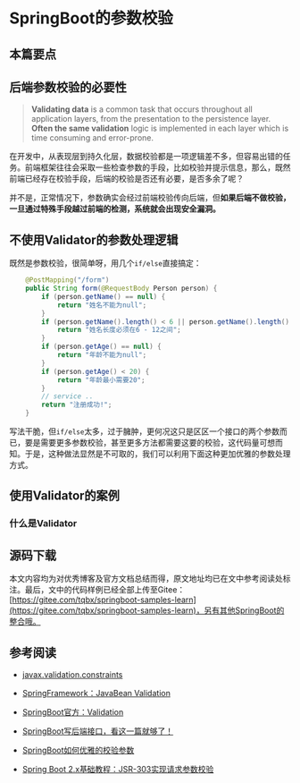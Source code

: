 # SpringBoot的参数校验

## 本篇要点



## 后端参数校验的必要性

> **Validating data** is a common task that occurs throughout all application layers, from the presentation to the persistence layer. **Often the same validation** logic is implemented in each layer which is time consuming and error-prone.

在开发中，从表现层到持久化层，数据校验都是一项逻辑差不多，但容易出错的任务。前端框架往往会采取一些检查参数的手段，比如校验并提示信息，那么，既然前端已经存在校验手段，后端的校验是否还有必要，是否多余了呢？

并不是，正常情况下，参数确实会经过前端校验传向后端，但**如果后端不做校验，一旦通过特殊手段越过前端的检测，系统就会出现安全漏洞。**

## 不使用Validator的参数处理逻辑

既然是参数校验，很简单呀，用几个`if/else`直接搞定：

```java
    @PostMapping("/form")
    public String form(@RequestBody Person person) {
        if (person.getName() == null) {
            return "姓名不能为null";
        }
        if (person.getName().length() < 6 || person.getName().length() > 12) {
            return "姓名长度必须在6 - 12之间";
        }
        if (person.getAge() == null) {
            return "年龄不能为null";
        }
        if (person.getAge() < 20) {
            return "年龄最小需要20";
        }
        // service ..
        return "注册成功!";
    }
```

写法干脆，但`if/else`太多，过于臃肿，更何况这只是区区一个接口的两个参数而已，要是需要更多参数校验，甚至更多方法都需要这要的校验，这代码量可想而知。于是，这种做法显然是不可取的，我们可以利用下面这种更加优雅的参数处理方式。

## 使用Validator的案例

### 什么是Validator





## 源码下载

本文内容均为对优秀博客及官方文档总结而得，原文地址均已在文中参考阅读处标注。最后，文中的代码样例已经全部上传至Gitee：[https://gitee.com/tqbx/springboot-samples-learn](https://gitee.com/tqbx/springboot-samples-learn)，另有其他SpringBoot的整合哦。

## 参考阅读

- [javax.validation.constraints](https://docs.jboss.org/hibernate/beanvalidation/spec/2.0/api/javax/validation/constraints/package-summary.html)

- [SpringFramework：JavaBean Validation](https://docs.spring.io/spring-framework/docs/current/reference/html/core.html#validation-beanvalidation)
- [SpringBoot官方：Validation](https://docs.spring.io/spring-boot/docs/2.4.0/reference/html/spring-boot-features.html#boot-features-validation)
- [SpringBoot写后端接口，看这一篇就够了！](https://segmentfault.com/a/1190000024467109)

- [SpringBoot如何优雅的校验参数](https://segmentfault.com/a/1190000021473727)
- [Spring Boot 2.x基础教程：JSR-303实现请求参数校验](http://blog.didispace.com/spring-boot-learning-21-2-3/)